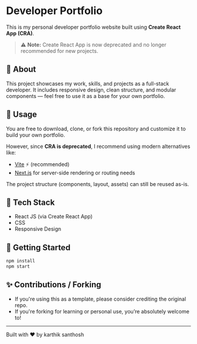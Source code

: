 # Developer Portfolio

This is my personal developer portfolio website built using **Create React App (CRA)**.

> ⚠️ **Note:** Create React App is now deprecated and no longer recommended for new projects.

## 📌 About

This project showcases my work, skills, and projects as a full-stack developer. It includes responsive design, clean structure, and modular components — feel free to use it as a base for your own portfolio.

## 🚀 Usage

You are free to download, clone, or fork this repository and customize it to build your own portfolio.

However, since **CRA is deprecated**, I recommend using modern alternatives like:

- [Vite](https://vitejs.dev/) ⚡ (recommended)
- [Next.js](https://nextjs.org/) for server-side rendering or routing needs

The project structure (components, layout, assets) can still be reused as-is.

## 🔧 Tech Stack

- React JS (via Create React App)
- CSS
- Responsive Design

## 📁 Getting Started

```bash
npm install
npm start
````

## ✨ Contributions / Forking

* If you're using this as a template, please consider crediting the original repo.
* If you're forking for learning or personal use, you’re absolutely welcome to!

---

Built with ❤️ by karthik santhosh
